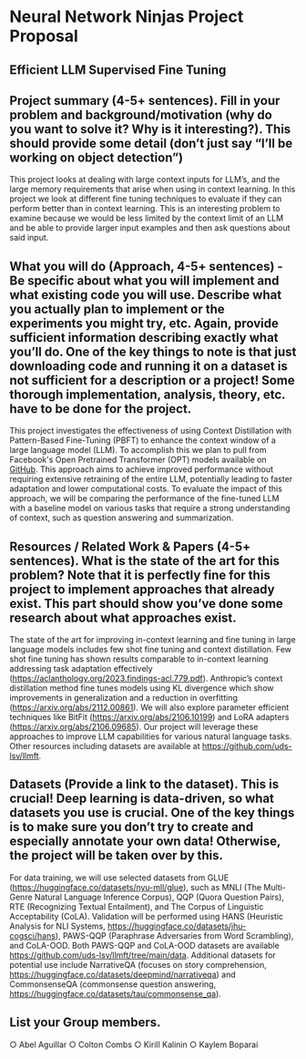 # Neural Network Ninjas Project Proposal

## Efficient LLM Supervised Fine Tuning

## Project summary (4-5+ sentences). Fill in your problem and background/motivation (why do you want to solve it? Why is it interesting?). This should provide some detail (don’t just say “I’ll be working on object detection”)
This project looks at dealing with large context inputs for LLM’s, and the large memory 
requirements that arise when using in context learning. In this project we look at different fine 
tuning techniques to evaluate if they can perform better than in context learning. This is an 
interesting problem to examine because we would be less limited by the context limit of an LLM and 
be able to provide larger input examples and then ask questions about said input.

## What you will do (Approach, 4-5+ sentences) - Be specific about what you will implement and what existing code you will use. Describe what you actually plan to implement or the experiments you might try, etc. Again, provide sufficient information describing exactly what you’ll do. One of the key things to note is that just downloading code and running it on a dataset is not sufficient for a description or a project! Some thorough implementation, analysis, theory, etc. have to be done for the project.
This project investigates the effectiveness of using Context Distillation with Pattern-Based 
Fine-Tuning (PBFT) to enhance the context window of a large language model (LLM). To accomplish 
this we plan to pull from Facebook's Open Pretrained Transformer (OPT) models available on [GitHub](https://github.com/uds-lsv/llmft). 
This approach aims to achieve improved performance without requiring extensive retraining of the 
entire LLM, potentially leading to faster adaptation and lower computational costs. To evaluate the 
impact of this approach, we will be comparing the performance of the fine-tuned LLM with a baseline 
model on various tasks that require a strong understanding of context, such as question answering 
and summarization.

## Resources / Related Work & Papers (4-5+ sentences). What is the state of the art for this problem? Note that it is perfectly fine for this project to implement approaches that already exist. This part should show you’ve done some research about what approaches exist.
The state of the art for improving in-context learning and fine tuning in large language models 
includes few shot fine tuning and context distillation. Few shot fine tuning has shown results 
comparable to in-context learning addressing task adaptation effectively 
(https://aclanthology.org/2023.findings-acl.779.pdf). Anthropic’s context
distillation method fine tunes models using KL divergence which show improvements in generalization and a reduction in overfitting
(https://arxiv.org/abs/2112.00861). We will also explore parameter efficient techniques like BitFit 
(https://arxiv.org/abs/2106.10199) and LoRA adapters (https://arxiv.org/abs/2106.09685). Our 
project will leverage these approaches to improve LLM capabilities for various natural language 
tasks. Other resources including datasets are available at https://github.com/uds-lsv/llmft.

## Datasets (Provide a link to the dataset). This is crucial! Deep learning is data-driven, so what datasets you use is crucial. One of the key things is to make sure you don’t try to create and especially annotate your own data! Otherwise, the project will be taken over by this.
For data training, we will use selected datasets from GLUE 
(https://huggingface.co/datasets/nyu-mll/glue), such as MNLI (The
Multi-Genre Natural Language Inference Corpus), QQP (Quora Question Pairs), RTE (Recognizing 
Textual Entailment), and The Corpus of Linguistic Acceptability (CoLA). Validation will be 
performed using HANS (Heuristic Analysis for NLI Systems, 
https://huggingface.co/datasets/jhu-cogsci/hans), PAWS-QQP (Paraphrase Adversaries from Word 
Scrambling), and
CoLA-OOD. Both PAWS-QQP and CoLA-OOD datasets are available 
https://github.com/uds-lsv/llmft/tree/main/data. Additional datasets for potential use include 
NarrativeQA (focuses on story comprehension, https://huggingface.co/datasets/deepmind/narrativeqa) 
and CommonsenseQA (commonsense question answering, 
https://huggingface.co/datasets/tau/commonsense_qa).


## List your Group members.
○ Abel Aguillar
○ Colton Combs
○ Kirill Kalinin
○ Kaylem Boparai

